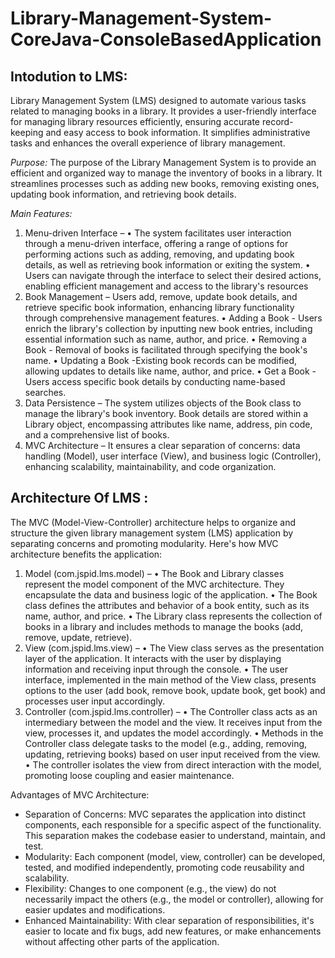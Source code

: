 # Library-Management-System-CoreJava-ConsoleBasedApplication

## Intodution to LMS:
Library Management System (LMS) designed to automate various tasks related to managing books in a library. It provides a user-friendly interface for managing library resources efficiently, ensuring accurate record-keeping and easy access to book information. It simplifies administrative tasks and enhances the overall experience of library management.

*Purpose:*  The purpose of the Library Management System is to provide an efficient and organized way to manage the inventory of books in a library. It streamlines processes such as adding new books, removing existing ones, updating book information, and retrieving book details.

*Main Features:*
1)	Menu-driven Interface –
•	The system facilitates user interaction through a menu-driven interface, offering a range of options for performing actions such as adding, removing, and updating book details, as well as retrieving book information or exiting the system. 
•	Users can navigate through the interface to select their desired actions, enabling efficient management and access to the library's resources
2)	Book Management –
Users add, remove, update book details, and retrieve specific book information, enhancing library functionality through comprehensive management features.
•	Adding a Book - Users enrich the library's collection by inputting new book entries, including essential information such as name, author, and price. 
•	Removing a Book - Removal of books is facilitated through specifying the book's name. 
•	Updating a Book -Existing book records can be modified, allowing updates to details like name, author, and price.
•	Get a Book - Users access specific book details by conducting name-based searches.
3)	Data Persistence –
The system utilizes objects of the Book class to manage the library's book inventory. Book details are stored within a Library object, encompassing attributes like name, address, pin code, and a comprehensive list of books.
4)	MVC Architecture –
It ensures a clear separation of concerns: data handling (Model), user interface (View), and business logic (Controller), enhancing scalability, maintainability, and code organization.

## __Architecture Of LMS :__

The MVC (Model-View-Controller) architecture helps to organize and structure the given library management system (LMS) application by separating concerns and promoting modularity. Here's how MVC architecture benefits the application:
1)	Model (com.jspid.lms.model) –
•	The Book and Library classes represent the model component of the MVC architecture. They encapsulate the data and business logic of the application.
•	The Book class defines the attributes and behavior of a book entity, such as its name, author, and price.
•	The Library class represents the collection of books in a library and includes methods to manage the books (add, remove, update, retrieve).
2)	View (com.jspid.lms.view) –
•	The View class serves as the presentation layer of the application. It interacts with the user by displaying information and receiving input through the console.
•	The user interface, implemented in the main method of the View class, presents options to the user (add book, remove book, update book, get book) and processes user input accordingly.
3)	Controller (com.jspid.lms.controller) –
•	The Controller class acts as an intermediary between the model and the view. It receives input from the view, processes it, and updates the model accordingly.
•	Methods in the Controller class delegate tasks to the model (e.g., adding, removing, updating, retrieving books) based on user input received from the view.
•	The controller isolates the view from direct interaction with the model, promoting loose coupling and easier maintenance.

Advantages of MVC Architecture:
-	Separation of Concerns: MVC separates the application into distinct components, each responsible for a specific aspect of the functionality. This separation makes the codebase easier to understand, maintain, and test.
-	Modularity: Each component (model, view, controller) can be developed, tested, and modified independently, promoting code reusability and scalability.
-	Flexibility: Changes to one component (e.g., the view) do not necessarily impact the others (e.g., the model or controller), allowing for easier updates and modifications.
-	Enhanced Maintainability: With clear separation of responsibilities, it's easier to locate and fix bugs, add new features, or make enhancements without affecting other parts of the application.
